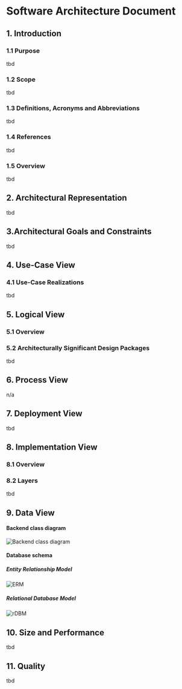 ﻿
# Software Architecture Document


## 1. Introduction 
### 1.1 Purpose
tbd
### 1.2 Scope
tbd
### 1.3 Definitions, Acronyms and Abbreviations
tbd
### 1.4 References
tbd
### 1.5 Overview
tbd
## 2. Architectural Representation
tbd
## 3.Architectural Goals and Constraints 
tbd
## 4. Use-Case View 
### 4.1 Use-Case Realizations
tbd
## 5. Logical View
### 5.1 Overview
### 5.2 Architecturally Significant Design Packages
tbd
## 6. Process View
n/a

## 7. Deployment View
tbd
## 8. Implementation View
### 8.1 Overview
### 8.2 Layers
tbd
## 9. Data View
#### Backend class diagram
![Backend class diagram](https://github.com/placetobeer/ptb-documentation/blob/master/classDiagram.png)
#### Database schema
##### Entity Relationship Model
![ERM](https://github.com/placetobeer/ptb-documentation/blob/master/DBMS/groupSystem.png)
##### Relational Database Model
![rDBM](https://github.com/placetobeer/ptb-documentation/blob/master/DBMS/groupSystem_rDBM.png)
## 10. Size and Performance
tbd

## 11. Quality
tbd
